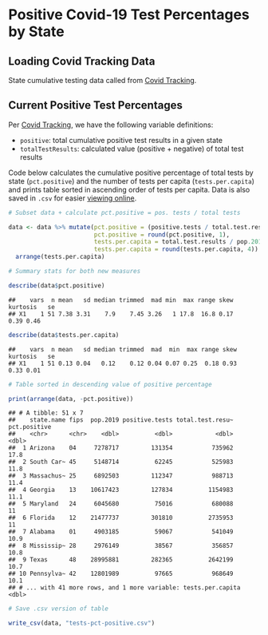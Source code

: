 Positive Covid-19 Test Percentages by State
================

Loading Covid Tracking Data
---------------------------

State cumulative testing data called from [Covid Tracking](https://covidtracking.com).

Current Positive Test Percentages
---------------------------------

Per [Covid Tracking](https://covidtracking.com/api), we have the following variable definitions:

-   `positive`: total cumulative positive test results in a given state
-   `totalTestResults`: calculated value (positive + negative) of total test results

Code below calculates the cumulative positive percentage of total tests by state (`pct.positive`) and the number of tests per capita (`tests.per.capita`) and prints table sorted in ascending order of tests per capita. Data is also saved in `.csv` for easier [viewing online](https://github.com/mackaytc/covid-resources/blob/master/code/tests-pct-positive.csv).

``` r
# Subset data + calculate pct.positive = pos. tests / total tests

data <- data %>% mutate(pct.positive = (positive.tests / total.test.results)*100, 
                        pct.positive = round(pct.positive, 1), 
                        tests.per.capita = total.test.results / pop.2019, 
                        tests.per.capita = round(tests.per.capita, 4)) %>% 
  arrange(tests.per.capita)

# Summary stats for both new measures

describe(data$pct.positive)
```

    ##    vars  n mean   sd median trimmed  mad min  max range skew kurtosis   se
    ## X1    1 51 7.38 3.31    7.9    7.45 3.26   1 17.8  16.8 0.17     0.39 0.46

``` r
describe(data$tests.per.capita)
```

    ##    vars  n mean   sd median trimmed  mad  min  max range skew kurtosis   se
    ## X1    1 51 0.13 0.04   0.12    0.12 0.04 0.07 0.25  0.18 0.93     0.33 0.01

``` r
# Table sorted in descending value of positive percentage

print(arrange(data, -pct.positive))
```

    ## # A tibble: 51 x 7
    ##    state.name fips  pop.2019 positive.tests total.test.resu~ pct.positive
    ##    <chr>      <chr>    <dbl>          <dbl>            <dbl>        <dbl>
    ##  1 Arizona    04     7278717         131354           735962         17.8
    ##  2 South Car~ 45     5148714          62245           525983         11.8
    ##  3 Massachus~ 25     6892503         112347           988713         11.4
    ##  4 Georgia    13    10617423         127834          1154983         11.1
    ##  5 Maryland   24     6045680          75016           680088         11  
    ##  6 Florida    12    21477737         301810          2735953         11  
    ##  7 Alabama    01     4903185          59067           541049         10.9
    ##  8 Mississip~ 28     2976149          38567           356857         10.8
    ##  9 Texas      48    28995881         282365          2642199         10.7
    ## 10 Pennsylva~ 42    12801989          97665           968649         10.1
    ## # ... with 41 more rows, and 1 more variable: tests.per.capita <dbl>

``` r
# Save .csv version of table 

write_csv(data, "tests-pct-positive.csv")
```
